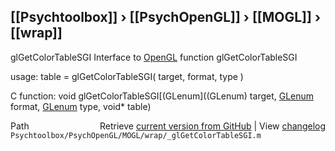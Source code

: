 ## [[Psychtoolbox]] &#8250; [[PsychOpenGL]] &#8250; [[MOGL]] &#8250; [[wrap]]

glGetColorTableSGI  Interface to [OpenGL](OpenGL) function glGetColorTableSGI  
  
usage:  table = glGetColorTableSGI( target, format, type )  
  
C function:  void glGetColorTableSGI[(GLenum]((GLenum) target, [GLenum](GLenum) format, [GLenum](GLenum) type, void\* table)  




<div class="code_header" style="text-align:right;">
  <span style="float:left;">Path&nbsp;&nbsp;</span> <span class="counter">Retrieve <a href=
  "https://raw.github.com/Psychtoolbox-3/Psychtoolbox-3/beta/Psychtoolbox/PsychOpenGL/MOGL/wrap/_glGetColorTableSGI.m">current version from GitHub</a> | View <a href=
  "https://github.com/Psychtoolbox-3/Psychtoolbox-3/commits/beta/Psychtoolbox/PsychOpenGL/MOGL/wrap/_glGetColorTableSGI.m">changelog</a></span>
</div>
<div class="code">
  <code>Psychtoolbox/PsychOpenGL/MOGL/wrap/_glGetColorTableSGI.m</code>
</div>


